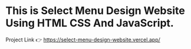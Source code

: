 # This is Select Menu Design Website Using HTML CSS And JavaScript.

Project Link 👉 https://select-menu-design-website.vercel.app/
